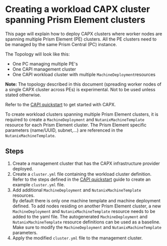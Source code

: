 # Creating a workload CAPX cluster spanning Prism Element clusters
This page will explain how to deploy CAPX clusters where worker nodes are spanning multiple Prism Element (PE) clusters. All the PE clusters need to be managed by the same Prism Central (PC) instance.

The Topology will look like this: 

- One PC managing multiple PE's
- One CAPI management cluster
- One CAPI workload cluster with multiple `MachineDeployment`resources

**Note:** The topology described in this document (spreading worker nodes of a single CAPX cluster across PEs)  is experimental. Not to be used unless stated otherwise.

Refer to the [CAPI quickstart](https://cluster-api.sigs.k8s.io/user/quick-start.html) to get started with CAPX. 

To create workload clusters spanning multiple Prism Element clusters, it is required to create a `MachineDeployment` and `NutanixMachineTemplate` resource for each Prism Element cluster. The Prism Element specific parameters (name/UUID, subnet,...) are referenced in the `NutanixMachineTemplate`. 

## Steps
1. Create a management cluster that has the CAPX infrastructure provider deployed.
2. Create a `cluster.yml` file containing the workload cluster definition. Refer to the steps defined in the [CAPI quickstart](https://cluster-api.sigs.k8s.io/user/quick-start.html) guide to create an example `cluster.yml` file.
3. Add additional `MachineDeployment` and `NutanixMachineTemplate` resources.<br>By default there is only one machine template and machine deployment defined. To add nodes residing on another Prism Element cluster, a new `MachineDeployment` and `NutanixMachineTemplate` resource needs to be added to the yaml file. The autogenerated `MachineDeployment` and `NutanixMachineTemplate` resource definitions can be used as a baseline. <br>Make sure to modify the `MachineDeployment` and `NutanixMachineTemplate` parameters.
4. Apply the modified `cluster.yml` file to the management cluster.
